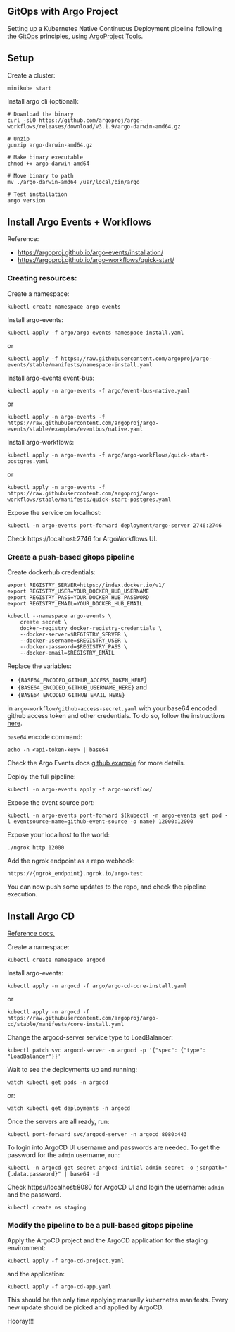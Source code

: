## GitOps with Argo Project
Setting up a Kubernetes Native Continuous Deployment pipeline following the 
[GitOps](https://www.gitops.tech/) principles, using 
[ArgoProject Tools](https://argoproj.github.io/).

## Setup

Create a cluster:
```
minikube start
```

Install argo cli (optional):
```
# Download the binary
curl -sLO https://github.com/argoproj/argo-workflows/releases/download/v3.1.9/argo-darwin-amd64.gz

# Unzip
gunzip argo-darwin-amd64.gz

# Make binary executable
chmod +x argo-darwin-amd64

# Move binary to path
mv ./argo-darwin-amd64 /usr/local/bin/argo

# Test installation
argo version
```

## Install Argo Events + Workflows

Reference:
- https://argoproj.github.io/argo-events/installation/
- https://argoproj.github.io/argo-workflows/quick-start/

### Creating resources:

Create a namespace:
```
kubectl create namespace argo-events
```

Install argo-events:
```
kubectl apply -f argo/argo-events-namespace-install.yaml
```

or

```
kubectl apply -f https://raw.githubusercontent.com/argoproj/argo-events/stable/manifests/namespace-install.yaml
```

Install argo-events event-bus:
```
kubectl apply -n argo-events -f argo/event-bus-native.yaml
```

or

```
kubectl apply -n argo-events -f https://raw.githubusercontent.com/argoproj/argo-events/stable/examples/eventbus/native.yaml
```

Install argo-workflows:
```
kubectl apply -n argo-events -f argo/argo-workflows/quick-start-postgres.yaml
```

or

```
kubectl apply -n argo-events -f https://raw.githubusercontent.com/argoproj/argo-workflows/stable/manifests/quick-start-postgres.yaml
```

Expose the service on localhost:
```
kubectl -n argo-events port-forward deployment/argo-server 2746:2746
```

Check https://localhost:2746 for ArgoWorkflows UI.

### Create a push-based gitops pipeline

Create dockerhub credentials:

```
export REGISTRY_SERVER=https://index.docker.io/v1/
export REGISTRY_USER=YOUR_DOCKER_HUB_USERNAME
export REGISTRY_PASS=YOUR_DOCKER_HUB_PASSWORD
export REGISTRY_EMAIL=YOUR_DOCKER_HUB_EMAIL
```

```
kubectl --namespace argo-events \
    create secret \
    docker-registry docker-registry-credentials \
    --docker-server=$REGISTRY_SERVER \
    --docker-username=$REGISTRY_USER \
    --docker-password=$REGISTRY_PASS \
    --docker-email=$REGISTRY_EMAIL
```

Replace the variables:
- `{BASE64_ENCODED_GITHUB_ACCESS_TOKEN_HERE}` 
- `{BASE64_ENCODED_GITHUB_USERNAME_HERE}` and
- `{BASE64_ENCODED_GITHUB_EMAIL_HERE}`

in `argo-workflow/github-access-secret.yaml` with your base64 encoded github access token and other credentials. To do so, follow the instructions 
[here](https://docs.github.com/en/github/authenticating-to-github/keeping-your-account-and-data-secure/creating-a-personal-access-token).

`base64` encode command:
```
echo -n <api-token-key> | base64
```

Check the Argo Events docs [github example](https://argoproj.github.io/argo-events/eventsources/setup/github/) for more
details.

Deploy the full pipeline:
```
kubectl -n argo-events apply -f argo-workflow/
```

Expose the event source port:
```
kubectl -n argo-events port-forward $(kubectl -n argo-events get pod -l eventsource-name=github-event-source -o name) 12000:12000
```

Expose your localhost to the world:
```
./ngrok http 12000
```

Add the ngrok endpoint as a repo webhook:
```
https://{ngrok_endpoint}.ngrok.io/argo-test
```

You can now push some updates to the repo, and check the pipeline execution. 


## Install Argo CD

[Reference docs.](https://argo-cd.readthedocs.io/en/stable/getting_started/)

Create a namespace:
```
kubectl create namespace argocd
```

Install argo-events:
```
kubectl apply -n argocd -f argo/argo-cd-core-install.yaml
```

or

```
kubectl apply -n argocd -f https://raw.githubusercontent.com/argoproj/argo-cd/stable/manifests/core-install.yaml
```

Change the argocd-server service type to LoadBalancer:
```
kubectl patch svc argocd-server -n argocd -p '{"spec": {"type": "LoadBalancer"}}'
```

Wait to see the deployments up and running:
```
watch kubectl get pods -n argocd
```

or:
```
watch kubectl get deployments -n argocd
```

Once the servers are all ready, run:
```
kubectl port-forward svc/argocd-server -n argocd 8080:443
```

To login into ArgoCD UI username and passwords are needed.
To get the password for the `admin` username, run:
```
kubectl -n argocd get secret argocd-initial-admin-secret -o jsonpath="{.data.password}" | base64 -d
```

Check https://localhost:8080 for ArgoCD UI and login the username: `admin` and the password.

```
kubectl create ns staging
```

### Modify the pipeline to be a pull-based gitops pipeline

Apply the ArgoCD project and the ArgoCD application for the staging environment:
```
kubectl apply -f argo-cd-project.yaml
```

and the application:
```
kubectl apply -f argo-cd-app.yaml
```

This should be the only time applying manually kubernetes manifests. Every new update
should be picked and applied by ArgoCD.

Hooray!!!
